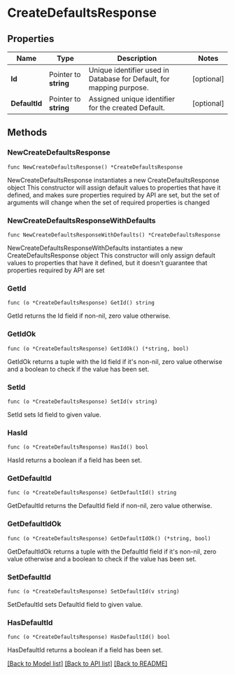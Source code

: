 # CreateDefaultsResponse

## Properties

Name | Type | Description | Notes
------------ | ------------- | ------------- | -------------
**Id** | Pointer to **string** | Unique identifier used in Database for Default, for mapping purpose. | [optional] 
**DefaultId** | Pointer to **string** | Assigned unique identifier for the created Default. | [optional] 

## Methods

### NewCreateDefaultsResponse

`func NewCreateDefaultsResponse() *CreateDefaultsResponse`

NewCreateDefaultsResponse instantiates a new CreateDefaultsResponse object
This constructor will assign default values to properties that have it defined,
and makes sure properties required by API are set, but the set of arguments
will change when the set of required properties is changed

### NewCreateDefaultsResponseWithDefaults

`func NewCreateDefaultsResponseWithDefaults() *CreateDefaultsResponse`

NewCreateDefaultsResponseWithDefaults instantiates a new CreateDefaultsResponse object
This constructor will only assign default values to properties that have it defined,
but it doesn't guarantee that properties required by API are set

### GetId

`func (o *CreateDefaultsResponse) GetId() string`

GetId returns the Id field if non-nil, zero value otherwise.

### GetIdOk

`func (o *CreateDefaultsResponse) GetIdOk() (*string, bool)`

GetIdOk returns a tuple with the Id field if it's non-nil, zero value otherwise
and a boolean to check if the value has been set.

### SetId

`func (o *CreateDefaultsResponse) SetId(v string)`

SetId sets Id field to given value.

### HasId

`func (o *CreateDefaultsResponse) HasId() bool`

HasId returns a boolean if a field has been set.

### GetDefaultId

`func (o *CreateDefaultsResponse) GetDefaultId() string`

GetDefaultId returns the DefaultId field if non-nil, zero value otherwise.

### GetDefaultIdOk

`func (o *CreateDefaultsResponse) GetDefaultIdOk() (*string, bool)`

GetDefaultIdOk returns a tuple with the DefaultId field if it's non-nil, zero value otherwise
and a boolean to check if the value has been set.

### SetDefaultId

`func (o *CreateDefaultsResponse) SetDefaultId(v string)`

SetDefaultId sets DefaultId field to given value.

### HasDefaultId

`func (o *CreateDefaultsResponse) HasDefaultId() bool`

HasDefaultId returns a boolean if a field has been set.


[[Back to Model list]](../README.md#documentation-for-models) [[Back to API list]](../README.md#documentation-for-api-endpoints) [[Back to README]](../README.md)


